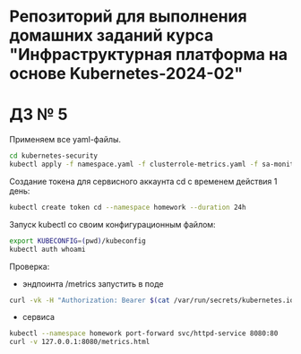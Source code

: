 # Репозиторий для выполнения домашних заданий курса "Инфраструктурная платформа на основе Kubernetes-2024-02"

# ДЗ № 5

Применяем все yaml-файлы.

```bash
cd kubernetes-security
kubectl apply -f namespace.yaml -f clusterrole-metrics.yaml -f sa-monitoring.yaml -f rb-monitoring.yaml -f sa-cd.yaml -f rb-cd.yaml -f -f service.yaml -f deployment.yaml
```

Создание токена для сервисного аккаунта cd с временем действия 1 день:

```bash
kubectl create token cd --namespace homework --duration 24h
```

Запуск kubectl со своим конфигурационным файлом:

```bash
export KUBECONFIG=(pwd)/kubeconfig
kubectl auth whoami
```

Проверка:

- эндпоинта /metrics запустить в поде

```bash
curl -vk -H "Authorization: Bearer $(cat /var/run/secrets/kubernetes.io/serviceaccount/token)" https://${KUBERNETES_SERVICE_HOST}:${KUBERNETES_SERVICE_PORT_HTTPS}/metrics
```

- сервиса

```bash
kubectl --namespace homework port-forward svc/httpd-service 8080:80
curl -v 127.0.0.1:8080/metrics.html
```